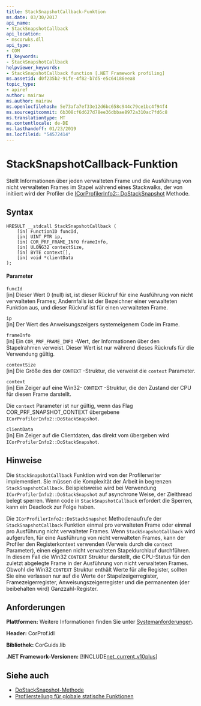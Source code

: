 ```yaml
---
title: StackSnapshotCallback-Funktion
ms.date: 03/30/2017
api_name:
- StackSnapshotCallback
api_location:
- mscorwks.dll
api_type:
- COM
f1_keywords:
- StackSnapshotCallback
helpviewer_keywords:
- StackSnapshotCallback function [.NET Framework profiling]
ms.assetid: d0f235b2-91fe-4f82-b7d5-e5c64186eea8
topic_type:
- apiref
author: mairaw
ms.author: mairaw
ms.openlocfilehash: 5e73afa7ef33e12d6bc658c944c79ce1bc4f94f4
ms.sourcegitcommit: 6b308cf6d627d78ee36dbbae8972a310ac7fd6c8
ms.translationtype: MT
ms.contentlocale: de-DE
ms.lasthandoff: 01/23/2019
ms.locfileid: "54572414"
---
```

# <a name="stacksnapshotcallback-function"></a>StackSnapshotCallback-Funktion
Stellt Informationen über jeden verwalteten Frame und die Ausführung von nicht verwalteten Frames im Stapel während eines Stackwalks, der von initiiert wird der Profiler die [ICorProfilerInfo2:: DoStackSnapshot](../../../../docs/framework/unmanaged-api/profiling/icorprofilerinfo2-dostacksnapshot-method.md) Methode.  
  
## <a name="syntax"></a>Syntax  
  
```  
HRESULT __stdcall StackSnapshotCallback (  
    [in] FunctionID funcId,  
    [in] UINT_PTR ip,  
    [in] COR_PRF_FRAME_INFO frameInfo,  
    [in] ULONG32 contextSize,  
    [in] BYTE context[],  
    [in] void *clientData  
);  
```  
  
#### <a name="parameters"></a>Parameter  
 `funcId`  
 [in] Dieser Wert 0 (null) ist, ist dieser Rückruf für eine Ausführung von nicht verwalteten Frames; Andernfalls ist der Bezeichner einer verwalteten Funktion aus, und dieser Rückruf ist für einen verwalteten Frame.  
  
 `ip`  
 [in] Der Wert des Anweisungszeigers systemeigenem Code im Frame.  
  
 `frameInfo`  
 [in] Ein `COR_PRF_FRAME_INFO` -Wert, der Informationen über den Stapelrahmen verweist. Dieser Wert ist nur während dieses Rückrufs für die Verwendung gültig.  
  
 `contextSize`  
 [in] Die Größe des der `CONTEXT` -Struktur, die verweist die `context` Parameter.  
  
 `context`  
 [in] Ein Zeiger auf eine Win32- `CONTEXT` -Struktur, die den Zustand der CPU für diesen Frame darstellt.  
  
 Die `context` Parameter ist nur gültig, wenn das Flag COR_PRF_SNAPSHOT_CONTEXT übergebene `ICorProfilerInfo2::DoStackSnapshot`.  
  
 `clientData`  
 [in] Ein Zeiger auf die Clientdaten, das direkt vom übergeben wird `ICorProfilerInfo2::DoStackSnapshot`.  
  
## <a name="remarks"></a>Hinweise  
 Die `StackSnapshotCallback` Funktion wird von der Profilerwriter implementiert. Sie müssen die Komplexität der Arbeit in begrenzen `StackSnapshotCallback`. Beispielsweise wird bei Verwendung `ICorProfilerInfo2::DoStackSnapshot` auf asynchrone Weise, der Zielthread belegt sperren. Wenn code in `StackSnapshotCallback` erfordert die Sperren, kann ein Deadlock zur Folge haben.  
  
 Die `ICorProfilerInfo2::DoStackSnapshot` Methodenaufrufe der `StackSnapshotCallback` Funktion einmal pro verwalteten Frame oder einmal pro Ausführung nicht verwalteter Frames. Wenn `StackSnapshotCallback` wird aufgerufen, für eine Ausführung von nicht verwalteten Frames, kann der Profiler den Registerkontext verwenden (Verweis durch die `context` Parameter), einen eigenen nicht verwalteten Stapeldurchlauf durchführen. In diesem Fall die Win32 `CONTEXT` Struktur darstellt, die CPU-Status für den zuletzt abgelegte Frame in der Ausführung von nicht verwalteten Frames. Obwohl die Win32 `CONTEXT` Struktur enthält Werte für alle Register, sollten Sie eine verlassen nur auf die Werte der Stapelzeigerregister, Framezeigerregister, Anweisungszeigerregister und die permanenten (der beibehalten wird) Ganzzahl-Register.  
  
## <a name="requirements"></a>Anforderungen  
 **Plattformen:** Weitere Informationen finden Sie unter [Systemanforderungen](../../../../docs/framework/get-started/system-requirements.md).  
  
 **Header:** CorProf.idl  
  
 **Bibliothek:** CorGuids.lib  
  
 **.NET Framework-Versionen:** [!INCLUDE[net_current_v10plus](../../../../includes/net-current-v10plus-md.md)]  
  
## <a name="see-also"></a>Siehe auch
- [DoStackSnapshot-Methode](../../../../docs/framework/unmanaged-api/profiling/icorprofilerinfo2-dostacksnapshot-method.md)
- [Profilerstellung für globale statische Funktionen](../../../../docs/framework/unmanaged-api/profiling/profiling-global-static-functions.md)
